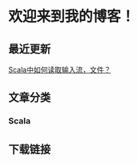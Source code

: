 # 欢迎来到我的博客！
## 最近更新
[Scala中如何读取输入流，文件？](https://elytraflyer.github.io/scala-1)
## 文章分类
### Scala
## 下载链接
